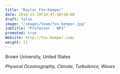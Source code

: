 ```yaml
---
title: "Baylor Fox-Kemper"
date: 2018-11-19T10:47:58+10:00
draft: false
image: "/images/team/fox-kemper.jpg"
jobtitle: "Professor - WP3"
promoted: true
Website: http://fox-kemper.com/
weight: 21
---
```


Brown University, United States

*Physical Oceanography, Climate, Turbulence, Waves*
